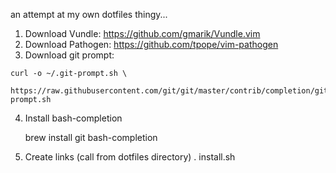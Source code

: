 an attempt at my own dotfiles thingy...

1. Download Vundle: https://github.com/gmarik/Vundle.vim
2. Download Pathogen: https://github.com/tpope/vim-pathogen
3. Download git prompt:

```
curl -o ~/.git-prompt.sh \
    https://raw.githubusercontent.com/git/git/master/contrib/completion/git-prompt.sh
```

4. Install bash-completion

   brew install git bash-completion

5. Create links (call from dotfiles directory)
   . install.sh

